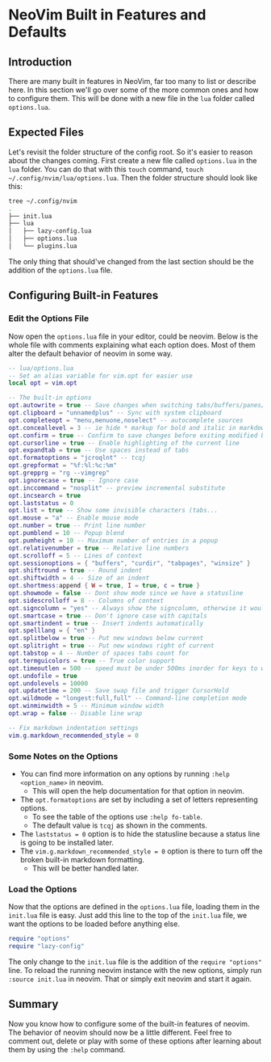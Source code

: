 # NeoVim Built in Features and Defaults

## Introduction

There are many built in features in NeoVim,
far too many to list or describe here.
In this section we'll go over some of the more common ones and
how to configure them.
This will be done with a new file in the `lua` folder called `options.lua`.

## Expected Files

Let's revisit the folder structure of the config root.
So it's easier to reason about the changes coming.
First create a new file called `options.lua` in the `lua` folder.
You can do that with this `touch` command,
`touch ~/.config/nvim/lua/options.lua`.
Then the folder structure should look like this:

```sh
tree ~/.config/nvim
.
├── init.lua
├── lua
│   ├── lazy-config.lua
│   ├── options.lua
│   └── plugins.lua
```

The only thing that should've changed from the last section should be
the addition of the `options.lua` file.

## Configuring Built-in Features

### Edit the Options File

Now open the `options.lua` file in your editor, could be neovim.
Below is the whole file with comments explaining what each option does.
Most of them alter the default behavior of neovim in some way.

```lua
-- lua/options.lua
-- Set an alias variable for vim.opt for easier use
local opt = vim.opt

-- The built-in options
opt.autowrite = true -- Save changes when switching tabs/buffers/panes/timeout
opt.clipboard = "unnamedplus" -- Sync with system clipboard
opt.completeopt = "menu,menuone,noselect" -- autocomplete sources
opt.conceallevel = 3 -- ie hide * markup for bold and italic in markdown
opt.confirm = true -- Confirm to save changes before exiting modified buffer
opt.cursorline = true -- Enable highlighting of the current line
opt.expandtab = true -- Use spaces instead of tabs
opt.formatoptions = "jcroqlnt" -- tcqj
opt.grepformat = "%f:%l:%c:%m"
opt.grepprg = "rg --vimgrep"
opt.ignorecase = true -- Ignore case
opt.inccommand = "nosplit" -- preview incremental substitute
opt.incsearch = true
opt.laststatus = 0
opt.list = true -- Show some invisible characters (tabs...
opt.mouse = "a" -- Enable mouse mode
opt.number = true -- Print line number
opt.pumblend = 10 -- Popup blend
opt.pumheight = 10 -- Maximum number of entries in a popup
opt.relativenumber = true -- Relative line numbers
opt.scrolloff = 5 -- Lines of context
opt.sessionoptions = { "buffers", "curdir", "tabpages", "winsize" }
opt.shiftround = true -- Round indent
opt.shiftwidth = 4 -- Size of an indent
opt.shortmess:append { W = true, I = true, c = true }
opt.showmode = false -- Dont show mode since we have a statusline
opt.sidescrolloff = 8 -- Columns of context
opt.signcolumn = "yes" -- Always show the signcolumn, otherwise it would shift the text each time
opt.smartcase = true -- Don't ignore case with capitals
opt.smartindent = true -- Insert indents automatically
opt.spelllang = { "en" }
opt.splitbelow = true -- Put new windows below current
opt.splitright = true -- Put new windows right of current
opt.tabstop = 4 -- Number of spaces tabs count for
opt.termguicolors = true -- True color support
opt.timeoutlen = 500 -- speed must be under 500ms inorder for keys to work, increase if you are not able to.
opt.undofile = true
opt.undolevels = 10000
opt.updatetime = 200 -- Save swap file and trigger CursorHold
opt.wildmode = "longest:full,full" -- Command-line completion mode
opt.winminwidth = 5 -- Minimum window width
opt.wrap = false -- Disable line wrap

-- Fix markdown indentation settings
vim.g.markdown_recommended_style = 0
```

### Some Notes on the Options

* You can find more information on any options by
  running `:help <option_name>` in neovim.
  * This will open the help documentation for that option in neovim.
* The `opt.formatoptions` are set by including a set of
  letters representing options.
  * To see the table of the options use `:help fo-table`.
  * The default value is `tcqj` as shown in the comments.
* The `laststatus = 0` option is to hide the statusline because
  a status line is going to be installed later.
* The `vim.g.markdown_recommended_style = 0` option is there to
  turn off the broken built-in markdown formatting.
  * This will be better handled later.

### Load the Options

Now that the options are defined in the `options.lua` file,
loading them in the `init.lua` file is easy.
Just add this line to the top of the `init.lua` file,
we want the options to be loaded before anything else.

```lua
require "options"
require "lazy-config"
```

The only change to the `init.lua` file is the addition of the
`require "options"` line.
To reload the running neovim instance with the new options,
simply run `:source init.lua` in neovim.
That or simply exit neovim and start it again.

## Summary

Now you know how to configure some of the built-in features of neovim.
The behavior of neovim should now be a little different.
Feel free to comment out, delete or play with some of these options after
learning about them by using the `:help` command.
